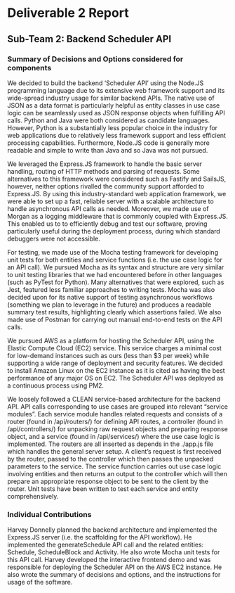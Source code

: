 # Deliverable 2 Report
## Sub-Team 2: Backend Scheduler API

### Summary of Decisions and Options considered for components
We decided to build the backend ‘Scheduler API’ using the Node.JS programming language due to its extensive web framework support and its wide-spread industry usage for similar backend APIs. The native use of JSON as a data format is particularly helpful as entity classes in use case logic can be seamlessly used as JSON response objects when fulfilling API calls. Python and Java were both considered as candidate languages. However, Python is a substantially less popular choice in the industry for web applications due to relatively less framework support and less efficient processing capabilities. Furthermore, Node.JS code is generally more readable and simple to write than Java and so Java was not pursued.

We leveraged the Express.JS framework to handle the basic server handling, routing of HTTP methods and parsing of requests. Some alternatives to this framework were considered such as Fastify and SailsJS, however, neither options rivalled the community support afforded to Express.JS. By using this industry-standard web application framework, we were able to set up a fast, reliable server with a scalable architecture to handle asynchronous API calls as needed. Moreover, we made use of Morgan as a logging middleware that is commonly coupled with Express.JS. This enabled us to to efficiently debug and test our software, proving particularly useful during the deployment process, during which standard debuggers were not accessible.

For testing, we made use of the Mocha testing framework for developing unit tests for both entities and service functions (i.e. the use case logic for an API call). We pursued Mocha as its syntax and structure are very similar to unit testing libraries that we had encountered before in other languages (such as PyTest for Python). Many alternatives that were explored, such as Jest, featured less familiar approaches to writing tests. Mocha was also decided upon for its native support of testing asynchronous workflows (something we plan to leverage in the future) and produces a readable summary test results, highlighting clearly which assertions failed. We also made use of Postman for carrying out manual end-to-end tests on the API calls.

We pursued AWS as a platform for hosting the Scheduler API, using the Elastic Compute Cloud (EC2) service. This service charges a minimal cost for low-demand instances such as ours (less than $3 per week) while supporting a wide range of deployment and security features. We decided to install Amazon Linux on the EC2 instance as it is cited as having the best performance of any major OS on EC2. The Scheduler API was deployed as a continuous process using PM2.

We loosely followed a CLEAN service-based architecture for the backend API. API calls corresponding to use cases are grouped into relevant “service modules”. Each service module handles related requests and consists of a router (found in /api/routers/) for defining API routes, a controller (found in /api/controllers/) for unpacking raw request objects and preparing response object, and a service (found in /api/services/) where the use case logic is implemented. The routers are all inserted as depends in the ./app.js file which handles the general server setup. A client’s request is first received by the router, passed to the controller which then passes the unpacked parameters to the service. The service function carries out use case logic involving entities and then returns an output to the controller which will then prepare an appropriate response object to be sent to the client by the router. Unit tests have been written to test each service and entity comprehensively.

### Individual Contributions
Harvey Donnelly planned the backend architecture and implemented the Express.JS server (i.e. the scaffolding for the API workflow). He implemented the generateSchedule API call and the related entities: Schedule, ScheduleBlock and Activity. He also wrote Mocha unit tests for this API call. Harvey developed the interactive frontend demo and was responsible for deploying the Scheduler API on the AWS EC2 instance. He also wrote the summary of decisions and options, and the instructions for usage of the software.

